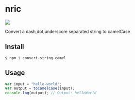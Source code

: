 # nric

[![](https://img.shields.io/npm/v/nric.svg?style=flat)](https://github.com/waiyankyawlin-007/convert-string-camel)

Convert a dash,dot,underscore separated string to camelCase

## Install

`$ npm i convert-string-camel`

## Usage

```js
var input = "hello-world";
var output = toCamelCase(input);
console.log(output); // Output: helloWorld